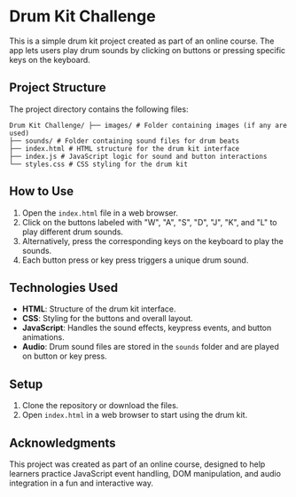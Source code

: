 # Drum Kit Challenge

This is a simple drum kit project created as part of an online course. The app lets users play drum sounds by clicking on buttons or pressing specific keys on the keyboard.

## Project Structure

The project directory contains the following files:
```plaintext 
Drum Kit Challenge/ ├── images/ # Folder containing images (if any are used) 
├── sounds/ # Folder containing sound files for drum beats
├── index.html # HTML structure for the drum kit interface
├── index.js # JavaScript logic for sound and button interactions 
└── styles.css # CSS styling for the drum kit
```

## How to Use

1. Open the `index.html` file in a web browser.
2. Click on the buttons labeled with "W", "A", "S", "D", "J", "K", and "L" to play different drum sounds.
3. Alternatively, press the corresponding keys on the keyboard to play the sounds.
4. Each button press or key press triggers a unique drum sound.

## Technologies Used

- **HTML**: Structure of the drum kit interface.
- **CSS**: Styling for the buttons and overall layout.
- **JavaScript**: Handles the sound effects, keypress events, and button animations.
- **Audio**: Drum sound files are stored in the `sounds` folder and are played on button or key press.

## Setup

1. Clone the repository or download the files.
2. Open `index.html` in a web browser to start using the drum kit.

## Acknowledgments

This project was created as part of an online course, designed to help learners practice JavaScript event handling, DOM manipulation, and audio integration in a fun and interactive way.
